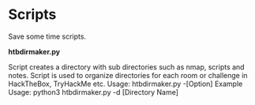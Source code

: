 # Scripts
Save some time scripts.

__htbdirmaker.py__

Script creates a directory with sub directories such as nmap, scripts and notes.
Script is used to organize directories for each room or challenge in HackTheBox, TryHackMe etc.
Usage: htbdirmaker.py -[Option]
Example Usage: python3 htbdirmaker.py -d [Directory Name]
